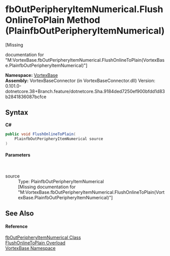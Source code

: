 # fbOutPeripheryItemNumerical.FlushOnlineToPlain Method (PlainfbOutPeripheryItemNumerical)
 

\[Missing <summary> documentation for "M:VortexBase.fbOutPeripheryItemNumerical.FlushOnlineToPlain(VortexBase.PlainfbOutPeripheryItemNumerical)"\]

**Namespace:**&nbsp;<a href="N_VortexBase.md">VortexBase</a><br />**Assembly:**&nbsp;VortexBaseConnector (in VortexBaseConnector.dll) Version: 0.101.0-dotnetcore.38+Branch.feature/dotnetcore.Sha.9184ded7250ef900bfdd1d83b2841836087bcfce

## Syntax

**C#**<br />
``` C#
public void FlushOnlineToPlain(
	PlainfbOutPeripheryItemNumerical source
)
```


#### Parameters
&nbsp;<dl><dt>source</dt><dd>Type: PlainfbOutPeripheryItemNumerical<br />\[Missing <param name="source"/> documentation for "M:VortexBase.fbOutPeripheryItemNumerical.FlushOnlineToPlain(VortexBase.PlainfbOutPeripheryItemNumerical)"\]</dd></dl>

## See Also


#### Reference
<a href="T_VortexBase_fbOutPeripheryItemNumerical.md">fbOutPeripheryItemNumerical Class</a><br /><a href="Overload_VortexBase_fbOutPeripheryItemNumerical_FlushOnlineToPlain.md">FlushOnlineToPlain Overload</a><br /><a href="N_VortexBase.md">VortexBase Namespace</a><br />